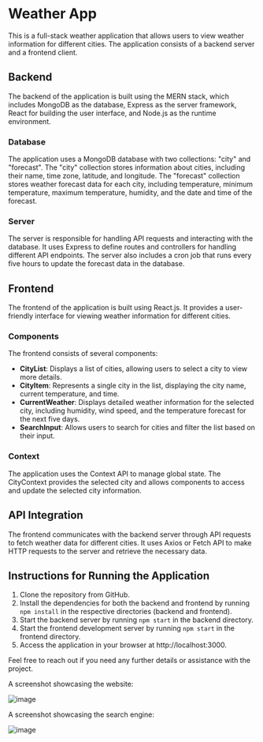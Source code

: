# Weather App

This is a full-stack weather application that allows users to view weather information for different cities. The application consists of a backend server and a frontend client.

## Backend

The backend of the application is built using the MERN stack, which includes MongoDB as the database, Express as the server framework, React for building the user interface, and Node.js as the runtime environment.

### Database

The application uses a MongoDB database with two collections: "city" and "forecast". The "city" collection stores information about cities, including their name, time zone, latitude, and longitude. The "forecast" collection stores weather forecast data for each city, including temperature, minimum temperature, maximum temperature, humidity, and the date and time of the forecast.

### Server

The server is responsible for handling API requests and interacting with the database. It uses Express to define routes and controllers for handling different API endpoints. The server also includes a cron job that runs every five hours to update the forecast data in the database.

## Frontend

The frontend of the application is built using React.js. It provides a user-friendly interface for viewing weather information for different cities.

### Components

The frontend consists of several components:

- **CityList**: Displays a list of cities, allowing users to select a city to view more details.
- **CityItem**: Represents a single city in the list, displaying the city name, current temperature, and time.
- **CurrentWeather**: Displays detailed weather information for the selected city, including humidity, wind speed, and the temperature forecast for the next five days.
- **SearchInput**: Allows users to search for cities and filter the list based on their input.

### Context

The application uses the Context API to manage global state. The CityContext provides the selected city and allows components to access and update the selected city information.

## API Integration

The frontend communicates with the backend server through API requests to fetch weather data for different cities. It uses Axios or Fetch API to make HTTP requests to the server and retrieve the necessary data.

## Instructions for Running the Application

1. Clone the repository from GitHub.
2. Install the dependencies for both the backend and frontend by running `npm install` in the respective directories (backend and frontend).
3. Start the backend server by running `npm start` in the backend directory.
4. Start the frontend development server by running `npm start` in the frontend directory.
5. Access the application in your browser at http://localhost:3000.

Feel free to reach out if you need any further details or assistance with the project.

A screenshot showcasing the website:

![image](https://github.com/EliyaUYosef/WeatherApp/assets/49410686/300011c4-bd3a-42d5-bd76-5742fab78a92)

A screenshot showcasing the search engine:

![image](https://github.com/EliyaUYosef/WeatherApp/assets/49410686/f7bc18cc-3216-41f9-9c81-463970dc3370)
